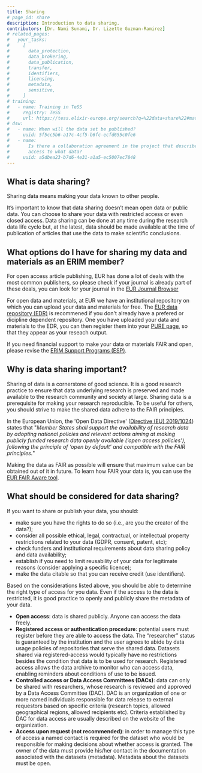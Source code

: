 ```yaml
---
title: Sharing
# page_id: share
description: Introduction to data sharing.
contributors: [Dr. Nami Sunami, Dr. Lizette Guzman-Ramirez]
# related_pages:
#   your_tasks:
#     [
#       data_protection,
#       data_brokering,
#       data_publication,
#       transfer,
#       identifiers,
#       licensing,
#       metadata,
#       sensitive,
#     ]
# training:
#   - name: Training in TeSS
#     registry: TeSS
#     url: https://tess.elixir-europe.org/search?q=%22data+share%22#materials
# dsw:
#   - name: When will the data set be published?
#     uuid: 5f5cc5b6-a17c-4cf5-b6fc-ecfd655c0fe6
#   - name:
#       Is there a collaboration agreement in the project that describes who can have
#       access to what data?
#     uuid: a5dbea23-b7d6-4e31-a1a5-ec5007ec7848
---
```


## What is data sharing?

Sharing data means making your data known to other people.

It’s important to know that data sharing doesn’t mean open data or public data. You can choose to share your data with restricted access or even closed access.
Data sharing can be done at any time during the research data life cycle but, at the latest, data should be made available at the time of publication of articles that use the data to make scientific conclusions.

  <!-- ERIM specific info (begin)-->

## What options do I have for sharing my data and materials as an ERIM member? 

For open access article publishing, EUR has done a lot of deals with the most common publishers, so please check if your journal is already part of these deals, you can look for your journal in the [EUR Journal Browser](https://www.eur.nl/en/library/research-support/open-access/open-access-eur/publisher-deals)

For open data and materials, at EUR we have an institutional repository on which you can upload your data and materials for free. The [EUR data repository (EDR)](https://datarepository.eur.nl/) is recommened if you don't already have a prefered or dicipline dependent repository. 
One you have uploaded your data and materials to the EDR, you can then register them into your [PURE page](https://pure.eur.nl/), so that they appear as your reseach output.

If you need financial support to make your data or materials FAIR and open, please revise the [ERIM Support Programs (ESP)](https://www.erim.eur.nl/research-support/erim-support-programmes-esp/).

<!-- ERIM specific info (end) -->

## Why is data sharing important?

Sharing of data is a cornerstone of good science. It is a good research practice to ensure that data underlying research is preserved and made available to the research community and society at large. Sharing data is a prerequisite for making your research reproducible. To be useful for others, you should strive to make the shared data adhere to the FAIR principles.

In the European Union, the 'Open Data Directive' ([Directive (EU) 2019/1024](https://eur-lex.europa.eu/legal-content/EN/TXT/?qid=1561563110433&uri=CELEX:32019L1024)) states that "_Member States shall support the availability of research data by adopting national policies and relevant actions aiming at making publicly funded research data openly available (‘open access policies’), following the principle of ‘open by default’ and compatible with the FAIR principles._"

Making the data as FAIR as possible will ensure that maximum value can be obtained out of it in future. To learn how FAIR your data is, you can use the [EUR FAIR Aware tool](https://fair-aware.eur.nl/). 

## What should be considered for data sharing?

If you want to share or publish your data, you should:

- make sure you have the rights to do so (i.e., are you the creator of the data?);
- consider all possible ethical, legal, contractual, or intellectual property restrictions related to your data (GDPR, consent, patent, etc);
- check funders and institutional requirements about data sharing policy and data availability;
- establish if you need to limit reusability of your data for legitimate reasons (consider applying a specific licence);
- make the data citable so that you can receive credit (use identifiers).

Based on the considerations listed above, you should be able to determine the right type of access for you data. Even if the access to the data is restricted, it is good practice to openly and publicly share the metadata of your data.

- **Open access**: data is shared publicly. Anyone can access the data freely.
- **Registered access or authentication procedure**: potential users must register before they are able to access the data. The “researcher” status is guaranteed by the institution and the user agrees to abide by data usage policies of repositories that serve the shared data. Datasets shared via registered-access would typically have no restrictions besides the condition that data is to be used for research. Registered access allows the data archive to monitor who can access data, enabling reminders about conditions of use to be issued.
- **Controlled access or Data Access Committees (DACs)**: data can only be shared with researchers, whose research is reviewed and approved by a Data Access Committee (DAC). DAC is an organization of one or more named individuals responsible for data release to external requestors based on specific criteria (research topics, allowed geographical regions, allowed recipients etc). Criteria established by DAC for data access are usually described on the website of the organization.
- **Access upon request (not recommended)**: in order to manage this type of access a named contact is required for the dataset who would be responsible for making decisions about whether access is granted. The owner of the data must provide his/her contact in the documentation associated with the datasets (metadata). Metadata about the datasets must be open.


<!-- Share and publish your data in professional deposition databases that provide the appropriate access type and licence.

- If there are discipline-specific repositories available for you data, this should be your primary choice. They will work towards a high level of FAIRness by recommending appropriate community standards for describing the data.
- If there are no suitable discipline-specific repositories for your data consider other options.
  - Deposit the data in an _Institutional repository_, if there is one. These often provide stewardship and curation, helping to ensure that your dataset is preserved and accessible. Contact the Research Data Office function at your institution, if there is one.
  - Deposit the data in a [_General purpose repository_](https://www.nature.com/sdata/policies/repositories#general).
- If there isn't any suitable repository that can harbour your controlled access data, it is recommended that you at least create a metadata record for the data in an Institutional or General purpose repository. -->
